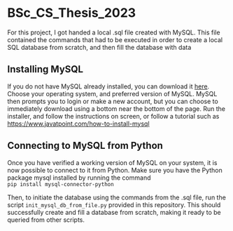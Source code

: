 # BSc_CS_Thesis_2023

For this project, I got handed a local .sql file created with MySQL.
This file contained the commands that had to be executed in order to create a local SQL database from scratch, and then fill the database with data

## Installing MySQL
If you do not have MySQL already installed, you can download it [here](https://dev.mysql.com/downloads/installer/). 
Choose your operating system, and preferred version of MySQL. 
MySQL then prompts you to login or make a new account, but you can choose to immediately download using a bottom near the bottom of the page.
Run the installer, and follow the instructions on screen, or follow a tutorial such as
https://www.javatpoint.com/how-to-install-mysql

## Connecting to MySQL from Python
Once you have verified a working version of MySQL on your system, it is now possible to connect to it from Python.
Make sure you have the Python package mysql installed by running the command\
`pip install mysql-connector-python`

Then, to initiate the database using the commands from the .sql file, run the script `init_mysql_db_from_file.py` provided in this repository.
This should successfully create and fill a database from scratch, making it ready to be queried from other scripts.
